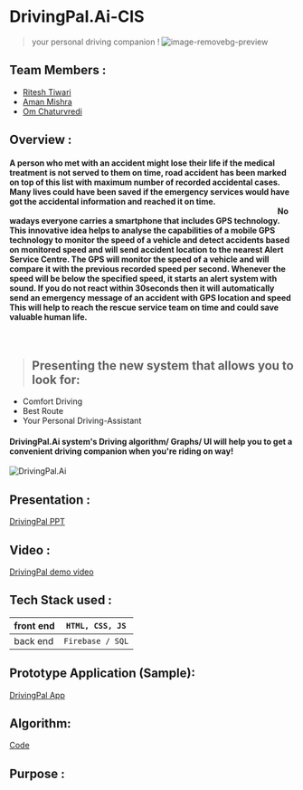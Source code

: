 # DrivingPal.Ai-CIS 
> your personal driving companion !
![image-removebg-preview](https://user-images.githubusercontent.com/76032847/131260321-7d3c08da-d99a-4b5e-9f7a-579f2d6285cb.png)


## Team Members :

* [Ritesh Tiwari](riteshtiwari1075@gmail.com)
* [Aman Mishra](amanmishra7ave@gmail.com)
* [Om Chaturvredi](om.chaturvedi@gmail.com)

## Overview :
#### A person who met with an accident might lose their life if the medical treatment is not served to them on time, road accident has been marked on top of this list with maximum number of recorded accidental cases. Many lives could have been saved if the emergency services would have got the accidental information and reached it on time.                                                                                                                                                Nowadays everyone carries a smartphone that includes GPS technology. This innovative idea helps to analyse the capabilities of a mobile GPS technology to monitor the speed of a vehicle and detect accidents based on monitored speed and will send accident location to the nearest Alert Service Centre. The GPS will monitor the speed of a vehicle and will compare it with the previous recorded speed per second. Whenever the speed will be below the specified speed, it starts an alert system with sound. If you do not react within 30seconds then it will automatically send an emergency message of an accident with GPS location and speed This will help to reach the rescue service team on time and could save valuable human life.
 
  
> ## Presenting the new system that allows you to look for:
* Comfort Driving
* Best Route
* Your Personal Driving-Assistant


#### DrivingPal.Ai system's Driving algorithm/ Graphs/ UI will help you to get a convenient driving companion when you're riding on way!

![DrivingPal.Ai](https://user-images.githubusercontent.com/76032847/131260442-6b7d195c-00c5-49dc-b908-1538784fa1c5.png)
 


## Presentation :
[DrivingPal PPT](https://docs.google.com/presentation/d/1PP_UdvGI5GEMj1osPAG12IMrS4C_On8G/edit?usp=sharing&ouid=104856549558075776345&rtpof=true&sd=true)

## Video :
[DrivingPal demo video](https://drive.google.com/file/d/1Cv3ApBOFXm7cIB13sykMzI8Vbyj-p2-M/view?usp=drivesdk)

## Tech Stack used :

  |front end | `HTML, CSS, JS`                                  |
  |----------|--------------------------------------------------|
  |back end  | `Firebase / SQL`                                 |

## Prototype Application (Sample):
[DrivingPal App](https://framer.com/share/Magic-Player--72Rkmhf4wtNmGGh5KP2p/MIsuE0kBn)

## Algorithm:
[Code](https://github.com/om-chaturvedi-oc/DrivingPal.Ai-CIS/tree/main/Algorithm)

## Purpose : 





